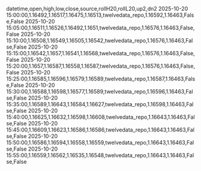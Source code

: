 datetime,open,high,low,close,source,rollH20,rollL20,up2,dn2
2025-10-20 15:00:00,1.16492,1.16517,1.16475,1.16513,twelvedata_repo,1.16592,1.16463,False,False
2025-10-20 15:05:00,1.16511,1.16526,1.16492,1.1651,twelvedata_repo,1.16576,1.16463,False,False
2025-10-20 15:10:00,1.16508,1.16549,1.16505,1.16542,twelvedata_repo,1.16576,1.16463,False,False
2025-10-20 15:15:00,1.16542,1.1657,1.16541,1.16568,twelvedata_repo,1.16576,1.16463,False,False
2025-10-20 15:20:00,1.1657,1.16587,1.16558,1.16587,twelvedata_repo,1.16576,1.16463,False,False
2025-10-20 15:25:00,1.16585,1.16596,1.16579,1.16589,twelvedata_repo,1.16587,1.16463,False,False
2025-10-20 15:30:00,1.16588,1.16598,1.16577,1.16589,twelvedata_repo,1.16596,1.16463,False,False
2025-10-20 15:35:00,1.16589,1.16643,1.16584,1.16627,twelvedata_repo,1.16598,1.16463,False,False
2025-10-20 15:40:00,1.16625,1.16632,1.16598,1.16608,twelvedata_repo,1.16643,1.16463,False,False
2025-10-20 15:45:00,1.16609,1.16623,1.16586,1.16586,twelvedata_repo,1.16643,1.16463,False,False
2025-10-20 15:50:00,1.16586,1.16594,1.16558,1.16559,twelvedata_repo,1.16643,1.16463,False,False
2025-10-20 15:55:00,1.16559,1.16562,1.16535,1.16548,twelvedata_repo,1.16643,1.16463,False,False
